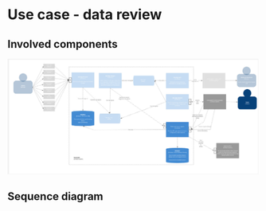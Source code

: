 # Use case - data review

## Involved components
![US3_4.jpg](images%2FUS3_4.jpg)

## Sequence diagram